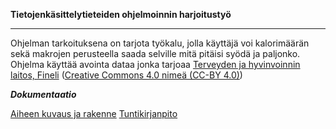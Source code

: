 **Tietojenkäsittelytieteiden ohjelmoinnin harjoitustyö**

***

Ohjelman tarkoituksena on tarjota työkalu, jolla käyttäjä voi kalorimäärän sekä makrojen perusteella saada selville mitä pitäisi syödä ja paljonko. Ohjelma käyttää avointa dataa jonka tarjoaa [Terveyden ja hyvinvoinnin laitos, Fineli](https://fineli.fi/fineli/fi/index) ([Creative Commons 4.0 nimeä (CC-BY 4.0)](https://creativecommons.org/licenses/by/4.0/deed.fi))

***Dokumentaatio***

[Aiheen kuvaus ja rakenne](https://github.com/Footless/MealPlanner/blob/master/dokumentaatio/aiheenKuvausJaRakenne.md)
[Tuntikirjanpito](https://github.com/Footless/MealPlanner/blob/master/dokumentaatio/tuntikirjanpito.md)
